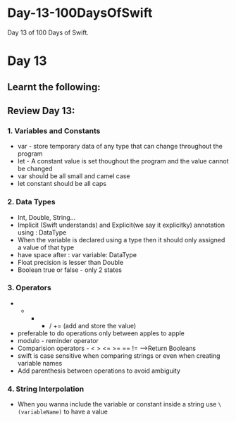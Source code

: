 # Day-13-100DaysOfSwift
Day 13 of 100 Days of Swift.

# Day 13

## Learnt the following:

## Review Day 13:

### 1. Variables and Constants
  - var - store temporary data of any type that can change throughout the program
  - let - A constant value is set thoughout the program and the value cannot be changed
  - var should be all small and camel case
  - let constant should be all caps
  
### 2. Data Types
  - Int, Double, String...
  - Implicit (Swift understands) and Explicit(we say it explicitky) annotation using : DataType
  - When the variable is declared using a type then it should only assigned a value of that type
  - have space after : var variable: DataType
  - Float precision is lesser than Double
  - Boolean true or false - only 2 states

### 3. Operators
  - + - * / += (add and store the value)
  - preferable to do operations only between apples to apple
  - modulo - reminder operator
  - Comparision operators - < > <= >= == !=     -->Return Booleans
  - swift is case sensitive when comparing strings or even when creating variable names
  - Add parenthesis between operations to avoid ambiguity

### 4. String Interpolation
  - When you wanna include the variable or constant inside a string use `\(variableName)` to have a value
